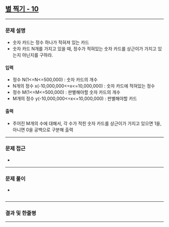 
## [별 찍기 - 10](https://www.acmicpc.net/problem/1074)
---

### 문제 설명
- 숫자 카드는 정수 하나가 적혀져 있는 카드
- 숫자 카드 N개를 가지고 있을 때, 정수가 적혀있는 숫자 카드를 상근이가 가지고 있는지 아닌지를 구하라.

#### 입력
- 정수 N(1<=N<=500,000) : 숫자 카드의 개수
- N개의 정수 x(-10,000,000<=x<=10,000,000) : 숫자 카드에 적혀있는 정수
- 정수 M(1<=M<=500,000) : 판별해야할 숫자 카드의 개수
- M개의 정수 y(-10,000,000<=x<=10,000,000) : 판별해야할 카드
#### 출력
- 주어진 M개의 수에 대해서, 각 수가 적힌 숫자 카드를 상근이가 가지고 있으면 1을, 아니면 0을 공백으로 구분해 출력
---

### 문제 접근
- 
---

### 문제 풀이
- 
``` Python

```
---

### 결과 및 한줄평
[](https://www.acmicpc.net/source/37188970)

---